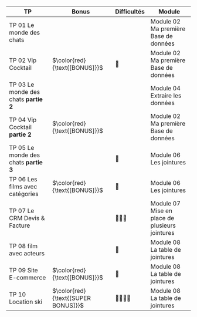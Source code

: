 
|TP| Bonus | Difficultés | Module|
|---|---|---|---|
|TP 01 Le monde des chats | | | Module 02 Ma première Base de données|
|TP 02 Vip Cocktail|$\color{red}{\text{[BONUS]}}$ |:cactus:| Module 02 Ma première Base de données|
|TP 03 Le monde des chats **partie 2** | | |Module 04 Extraire les données|
|TP 04 Vip Cocktail **partie 2** |$\color{red}{\text{[BONUS]}}$ || Module 02 Ma première Base de données|
|TP 05 Le monde des chats **partie 3** | |:cactus:| Module 06 Les jointures|
|TP 06 Les films avec catégories|$\color{red}{\text{[BONUS]}}$ |:cactus:| Module 06 Les jointures|
|TP 07 Le CRM Devis & Facture| |:cactus::cactus::cactus:|Module 07 Mise en place de plusieurs jointures|
|TP 08 film avec acteurs| |:cactus:|Module 08 La table de jointures|
|TP 09 Site E-commerce|$\color{red}{\text{[BONUS]}}$ |:cactus:|Module 08 La table de jointures|
|TP 10 Location ski|$\color{red}{\text{[SUPER BONUS]}}$ |:cactus::cactus::cactus::cactus:|Module 08 La table de jointures|